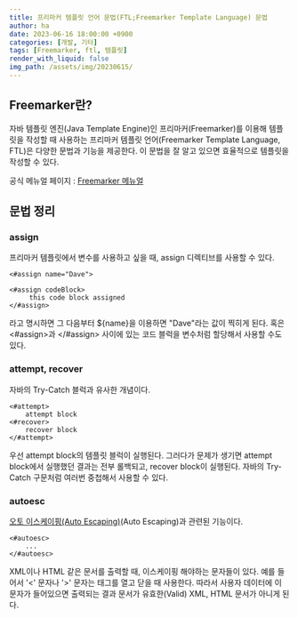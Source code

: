 ```yaml
---
title: 프리마커 템플릿 언어 문법(FTL;Freemarker Template Language) 문법
author: ha
date: 2023-06-16 18:00:00 +0900
categories: [개발, 기타]
tags: [Freemarker, ftl, 템플릿]
render_with_liquid: false
img_path: /assets/img/20230615/
---
```


## Freemarker란?

자바 템플릿 엔진(Java Template Engine)인 프리마커(Freemarker)를 이용해 템플릿을 작성할 때 사용하는 프리마커 템플릿 언어(Freemarker Template Language, FTL)은 다양한 문법과 기능을 제공한다. 이 문법을 잘 알고 있으면 효율적으로 템플릿을 작성할 수 있다.

공식 메뉴얼 페이지 : [Freemarker 메뉴얼](https://freemarker.apache.org/docs/ref.html)

## 문법 정리

### assign

프리마커 템플릿에서 변수를 사용하고 싶을 때, assign 디렉티브를 사용할 수 있다.

```
<#assign name="Dave">

<#assign codeBlock>
     this code block assigned
</#assign>
```

라고 명시하면 그 다음부터 ${name}을 이용하면 "Dave"라는 값이 찍히게 된다. 혹은 <#assign>과 </#assign> 사이에 있는 코드 블럭을 변수처럼 할당해서 사용할 수도 있다.

### attempt, recover

자바의 Try-Catch 블럭과 유사한 개념이다.

```
<#attempt>
    attempt block
<#recover>
    recover block
</#attempt>
```

우선 attempt block의 템플릿 블럭이 실행된다. 그러다가 문제가 생기면 attempt block에서 실행했던 결과는 전부 롤백되고, recover block이 실행된다.
자바의 Try-Catch 구문처럼 여러번 중첩해서 사용할 수 있다.

### autoesc

[오토 이스케이핑(Auto Escaping)](https://freemarker.apache.org/docs/dgui_misc_autoescaping.html)(Auto Escaping)과 관련된 기능이다.

```
<#autoesc>
    ...
</#autoesc>
```

XML이나 HTML 같은 문서를 출력할 때, 이스케이핑 해야하는 문자들이 있다. 예를 들어서 '<' 문자나 '>' 문자는 태그를 열고 닫을 때 사용한다. 따라서 사용자 데이터에 이 문자가 들어있으면 출력되는 결과 문서가 유효한(Valid) XML, HTML 문서가 아니게 된다.
